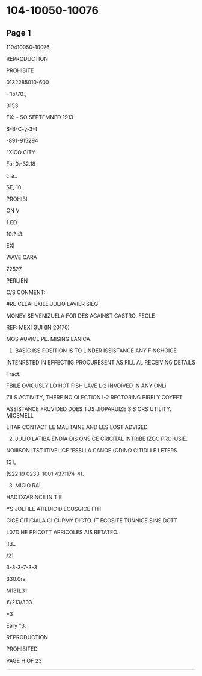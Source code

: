 # 104-10050-10076

## Page 1

110410050-10076

REPRODUCTION

PROHIBITE

0132285010-600

г 15/70:,

3153

EX: - SO SEPTEMNED 1913

S-B-C-y-3-T

-891-915294

"XICO CITY

Fo: 0:-32.18

cra..

SE, 10

PROHIBI

ON V

1.ED

10:? :3:

EXI

WAVE CARA

72527

PERLIEN

C/S CONMENT:

#RE CLEA! EXILE JULIO LAVIER SIEG

MONEY SE VENIZUELA FOR DES AGAINST CASTRO. FEGLE

REF: MEXI GUI (IN 20170)

MOS AUVICE PE. MISING LANICA.

1. BASIC ISS FOSITION IS TO LINDER ISSISTANCE ANY FINCHOICE

INTENRSTED IN EFFECTIIG PROCURESENT AS FILL AL RECEIVING DETAILS

Tract.

FBILE OVIOUSLY LO HOT FISH LAVE L-2 INVOlVED IN ANY ONLi

ZILS ACTIVITY, THERE NO OLECTION I-2 RECTORING PIRELY COYEET

ASSISTANCE FRUVIDED DOES TUS JIOPARUIZE SIS ORS UTILITY. MICSMELL

LITAR CONTACT LE MALITAINE AND LES LOST ADVISED.

2. JULIO LATIBA ENDIA DIS ONS CE CRIGITAL INTRIBE IZOC PRO-USIE.

NOIIISON ITST ITIVELICE 'ESSI LA CANOE (ODINO CITIDI LE LETERS

13 L

(S22 19 0233, 1001 4371174-4).

3. MICIO RAI

HAD DZARINCE IN TIE

YS JOLTILE ATIEDIC DIECUSGICE FITI

CICE CITICIALA GI CURMY DICTO. IT ECOSITE TUNNICE SINS DOTT

L07D HE PRICOTT APRICOLES AIS RETATEO.

ifd..

/21

3-3-3-7-3-3

330.0ra

M131L31

€/213/303

*3

Eary "3.

REPRODUCTION

PROHIBITED

PAGE H OF 23

---

